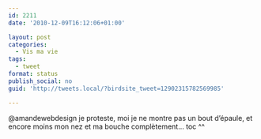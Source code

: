```yaml
---
id: 2211
date: '2010-12-09T16:12:06+01:00'

layout: post
categories:
  - Vis ma vie
tags:
  - tweet
format: status
publish_social: no
guid: 'http://tweets.local/?birdsite_tweet=12902315782569985'

---
```


@amandewebdesign je proteste, moi je ne montre pas un bout d’épaule, et encore moins mon nez et ma bouche complètement… toc ^^